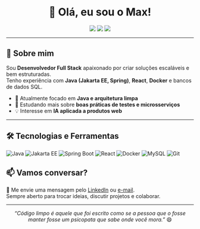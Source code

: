 <!-- Título -->
<h1 align="center">👋 Olá, eu sou o Max!</h1>

<p align="center">
  <a href="https://www.linkedin.com/in/max-forosteski"><img src="https://img.shields.io/badge/LinkedIn-Perfil-blue?style=for-the-badge&logo=linkedin"></a>
  <a href="mailto:max.forosteski.dev@gmail.com"><img src="https://img.shields.io/badge/Email-Contato-red?style=for-the-badge&logo=gmail"></a>
  <a href=""><img src="https://img.shields.io/badge/Portfólio-Site-success?style=for-the-badge&logo=aboutdotme"></a>
</p>

---

## 🚀 Sobre mim
Sou **Desenvolvedor Full Stack** apaixonado por criar soluções escaláveis e bem estruturadas.  
Tenho experiência com **Java (Jakarta EE, Spring)**, **React**, **Docker** e bancos de dados SQL.  

- 🎯 Atualmente focado em **Java e arquitetura limpa**
- 🌱 Estudando mais sobre **boas práticas de testes e microsserviços**
- 💡 Interesse em **IA aplicada a produtos web**

---

## 🛠️ Tecnologias e Ferramentas
![Java](https://img.shields.io/badge/Java-ED8B00?style=for-the-badge&logo=openjdk&logoColor=white)
![Jakarta EE](https://img.shields.io/badge/Jakarta%20EE-FF6600?style=for-the-badge&logo=java&logoColor=white)
![Spring Boot](https://img.shields.io/badge/Spring%20Boot-6DB33F?style=for-the-badge&logo=springboot&logoColor=white)
![React](https://img.shields.io/badge/React-20232A?style=for-the-badge&logo=react&logoColor=61DAFB)
![Docker](https://img.shields.io/badge/Docker-2496ED?style=for-the-badge&logo=docker&logoColor=white)
![MySQL](https://img.shields.io/badge/MySQL-005C84?style=for-the-badge&logo=mysql&logoColor=white)
![Git](https://img.shields.io/badge/Git-F05032?style=for-the-badge&logo=git&logoColor=white)

## 📫 Vamos conversar?
💬 Me envie uma mensagem pelo [LinkedIn](https://www.linkedin.com/in/max-forosteski) ou [e-mail](mailto:max.forosteski.dev@gmail.com).  
Sempre aberto para trocar ideias, discutir projetos e colaborar.

---

<p align="center">
  <i>“Código limpo é aquele que foi escrito como se a pessoa que o fosse manter fosse um psicopata que sabe onde você mora.”</i> 😄
</p>
